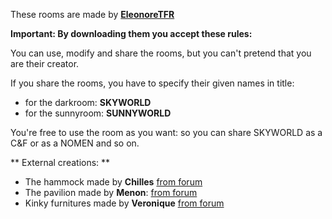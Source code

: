 These rooms are made by [**EleonoreTFR**]( http://3dxforum.com/index.php?/user/9608-feelutine/ )

**Important: By downloading them you accept these rules:**

You can use, modify and share the rooms, but you can't pretend that you are their creator.

If you share the rooms, you have to specify their given names in title:
- for the darkroom: **SKYWORLD**
- for the sunnyroom: **SUNNYWORLD**

You're free to use the room as you want: so you can share SKYWORLD as a C&F or as a NOMEN and so on.

** External creations: **
- The hammock made by **Chilles** [from forum](http://3dxforum.com/index.php?/topic/5980-workshop/#entry261280)
- The pavilion made by **Menon**: [from forum](http://3dxforum.com/index.php?/topic/5980-workshop/page-3#entry265468)
- Kinky furnitures made by **Veronique** [from forum](http://3dxforum.com/index.php?/topic/5980-workshop/page-2#entry262110)